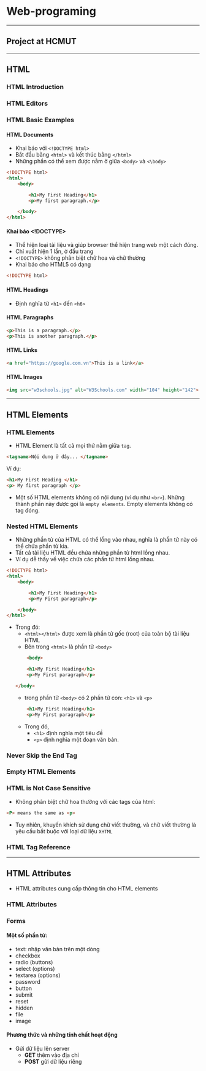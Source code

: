 # Web-programing  
---
## Project at HCMUT


---
## HTML  
### HTML Introduction
### HTML Editors  
### HTML Basic Examples  
#### HTML Documents  
- Khai báo với `<!DOCTYPE html>`  
- Bắt đầu bằng `<html>` và kết thúc bằng `</html>`  
- Những phần có thể xem được nằm ở giữa `<body>` và `<\body>`  
```html
<!DOCTYPE html>
<html>
    <body>

        <h1>My First Heading</h1>
        <p>My first paragraph.</p>

    </body>
</html>
```  
#### Khai báo <!DOCTYPE>  
- Thể hiện loại tài liệu và giúp browser thể hiện trang web một cách đúng.  
- Chỉ xuất hiện 1 lần, ở đầu trang  
- `<!DOCTYPE>` không phân biệt chữ hoa và chữ thường  
- Khai báo cho HTML5 có dạng  
```html
<!DOCTYPE html>  
```
#### HTML Headings  
- Định nghĩa từ `<h1>` đến `<h6>`  
#### HTML Paragraphs  
```html
<p>This is a paragraph.</p>
<p>This is another paragraph.</p>
```  
#### HTML Links  
```html  
<a href="https://google.com.vn">This is a link</a>
```
#### HTML Images  
```html 
<img src="w3schools.jpg" alt="W3Schools.com" width="104" height="142">
```

---
## HTML Elements  
### HTML Elements  
- HTML Element là tất cả mọi thứ nằm giữa `tag`.  
```html
<tagname>Nội dung ở đây... </tagname>
```  
Ví dụ:  
```html
<h1>My First Heading </h1>
<p> My first paragraph </p>
```
- Một số HTML elements không có nội dung (ví dụ như `<br>`). Những thành phần này được gọi là `empty elements`. Empty elements không có tag đóng.  
### Nested HTML Elements  
- Những phần tử của HTML có thể lồng vào nhau, nghĩa là phần tử này có thể chứa phần tử kia.  
- Tất cả tài liệu HTML đều chứa những phần tử html lồng nhau.  
- Ví dụ dễ thấy về việc chứa các phần tử html lồng nhau. 
```html
<!DOCTYPE html>
<html>
    <body>

        <h1>My First Heading</h1>
        <p>My First paragraph</p>

    </body>
</html>
```  
- Trong đó:  
    - `<html></html>` được xem là phần tử gốc (root) của toàn bộ tài liệu HTML  
    - Bên trong `<html>` là phần tử  `<body>`  
    ```html
        <body>

        <h1>My First Heading</h1>
        <p>My First paragraph</p>

    </body>
    ```  
    - trong phần tử `<body>` có 2 phần tử con: `<h1>` và `<p>`  
    ```html
        <h1>My First Heading</h1>
        <p>My First paragraph</p>
    ```
    - Trong đó, 
        - `<h1>` định nghĩa một tiêu đề
        - `<p>` định nghĩa một đoạn văn bản.  
### Never Skip the End Tag  
### Empty HTML Elements  
### HTML is Not Case Sensitive  
- Không phân biệt chữ hoa thường với các tags của html:  
```html
<P> means the same as <p>
```  
- Tuy nhiên, khuyến khích sử dụng chữ viết thường, và chữ viết thường là yêu cầu bắt buộc với loại dữ liệu `XHTML`  
### HTML Tag Reference  
---  
## HTML Attributes  
- HTML attributes cung cấp thông tin cho HTML elements  
### HTML Attributes  

### Forms
#### Một số phần tử:  
- text: nhập văn bản trên một dòng  
- checkbox  
- radio (buttons)  
- select (options)  
- textarea (options)  
- password  
- button  
- submit  
- reset  
- hidden  
- file  
- image  
#### Phương thức và những tính chất hoạt động  
- Gửi dữ liệu lên server  
    - **GET** thêm vào địa chỉ 
    - **POST** gửi dữ liệu riêng   
